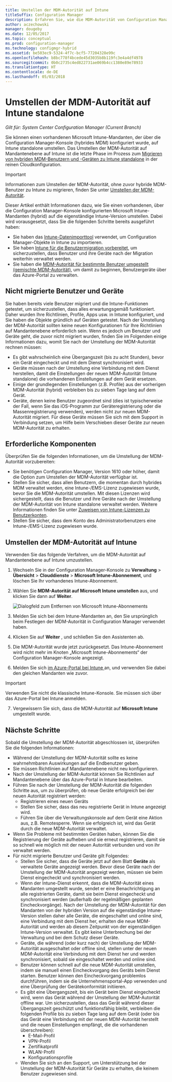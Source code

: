```yaml
---
title: Umstellen der MDM-Autorität auf Intune
titleSuffix: Configuration Manager
description: Erfahren Sie, wie die MDM-Autorität von Configuration Manager (hybrid) auf Intune standalone umgestellt wird.
author: aczechowski
manager: dougeby
ms.date: 12/05/2017
ms.topic: conceptual
ms.prod: configuration-manager
ms.technology: configmgr-hybrid
ms.assetid: be503ec9-5324-4f7c-bcf5-77204328e99c
ms.openlocfilehash: b8bc778f4bcede45d3035b8b119fc3e4a4df4978
ms.sourcegitcommit: 0b0c2735c4ed822731ae069b4cc1380e89e78933
ms.translationtype: HT
ms.contentlocale: de-DE
ms.lasthandoff: 05/03/2018
---
```

# <a name="change-your-mdm-authority-to-intune-standalone"></a>Umstellen der MDM-Autorität auf Intune standalone

*Gilt für: System Center Configuration Manager (Current Branch)*    

Sie können einen vorhandenen Microsoft Intune-Mandanten, der über die Configuration Manager-Konsole (hybrides MDM) konfiguriert wurde, auf Intune standalone umstellen. Das Umstellen der MDM-Autorität auf Mandantenebene auf Intune ist die letzte Phase im Prozess zum [Migrieren von hybriden MDM-Benutzern und -Geräten zu Intune standalone](migrate-hybridmdm-to-intunesa.md) in der reinen Cloudkonfiguration.    

> [!Important]    
> Informationen zum Umstellen der MDM-Autorität, ohne zuvor hybride MDM-Benutzer zu Intune zu migrieren, finden Sie unter [Umstellen der MDM-Autorität](change-mdm-authority.md).

Dieser Artikel enthält Informationen dazu, wie Sie einen vorhandenen, über die Configuration Manager-Konsole konfigurierten Microsoft Intune-Mandanten (hybrid) auf die eigenständige Intune-Version umstellen. Dabei wird vorausgesetzt, dass Sie die folgenden Schritte bereits ausgeführt haben:
- Sie haben das [Intune-Datenimporttool](migrate-import-data.md) verwendet, um Configuration Manager-Objekte in Intune zu importieren. 
- Sie haben [Intune für die Benutzermigration vorbereitet](migrate-prepare-intune.md), um sicherzustellen, dass Benutzer und ihre Geräte nach der Migration weiterhin verwaltet werden.
- Sie haben die [MDM-Autorität für bestimmte Benutzer umgestellt (gemischte MDM-Autorität)](migrate-mixed-authority.md), um damit zu beginnen, Benutzergeräte über das Azure-Portal zu verwalten.


## <a name="users-and-devices-that-have-not-been-migrated"></a>Nicht migrierte Benutzer und Geräte
Sie haben bereits viele Benutzer migriert und die Intune-Funktionen getestet, um sicherzustellen, dass alles erwartungsgemäß funktioniert. Daher wurden Ihre Richtlinien, Profile, Apps usw. in Intune konfiguriert, und Sie haben die Objekte gründlich auf Geräten getestet. Nach der Umstellung der MDM-Autorität sollten keine neuen Konfigurationen für Ihre Richtlinien auf Mandantenebene erforderlich sein. Wenn es jedoch um Benutzer und Geräte geht, die zuvor nicht migriert wurden, finden Sie im Folgenden einige Informationen dazu, womit Sie nach der Umstellung der MDM-Autorität rechnen müssen:    
- Es gibt wahrscheinlich eine Übergangszeit (bis zu acht Stunden), bevor ein Gerät eingecheckt und mit dem Dienst synchronisiert wird.
- Geräte müssen nach der Umstellung eine Verbindung mit dem Dienst herstellen, damit die Einstellungen der neuen MDM-Autorität (Intune standalone) die vorhandenen Einstellungen auf dem Gerät ersetzen.
- Einige der grundlegenden Einstellungen (z.B. Profile) aus der vorherigen MDM-Autorität (hybrid) verbleiben bis zu sieben Tage lang auf dem Gerät. 
- Geräte, denen keine Benutzer zugeordnet sind (dies ist typischerweise der Fall, wenn Sie das iOS-Programm zur Geräteregistrierung oder die Massenregistrierung verwenden), werden nicht zur neuen MDM-Autorität migriert. Für diese Geräte müssen Sie sich mit dem Support in Verbindung setzen, um Hilfe beim Verschieben dieser Geräte zur neuen MDM-Autorität zu erhalten.

## <a name="prerequisites"></a>Erforderliche Komponenten
Überprüfen Sie die folgenden Informationen, um die Umstellung der MDM-Autorität vorzubereiten:
- Sie benötigen Configuration Manager, Version 1610 oder höher, damit die Option zum Umstellen der MDM-Autorität verfügbar ist.
- Stellen Sie sicher, dass allen Benutzern, die momentan durch hybrides MDM verwaltet werden, eine Intune-/EMS-Lizenz zugewiesen wurde, bevor Sie die MDM-Autorität umstellen. Mit diesen Lizenzen wird sichergestellt, dass die Benutzer und ihre Geräte nach der Umstellung der MDM-Autorität von Intune standalone verwaltet werden. Weitere Informationen finden Sie unter [Zuweisen von Intune-Lizenzen zu Benutzerkonten](https://docs.microsoft.com/intune/get-started/start-with-a-paid-subscription-to-microsoft-intune-step-4).
- Stellen Sie sicher, dass dem Konto des Administratorbenutzers eine Intune-/EMS-Lizenz zugewiesen wurde.

## <a name="change-the-mdm-authority-to-intune"></a>Umstellen der MDM-Autorität auf Intune
Verwenden Sie das folgende Verfahren, um die MDM-Autorität auf Mandantenebene auf Intune umzustellen.

1.  Wechseln Sie in der Configuration Manager-Konsole zu **Verwaltung** &gt; **Übersicht** &gt; **Clouddienste** &gt; **Microsoft Intune-Abonnement**, und löschen Sie Ihr vorhandenes Intune-Abonnement.
2.  Wählen Sie **MDM-Autorität auf Microsoft Intune umstellen** aus, und klicken Sie dann auf **Weiter**.

    ![Dialogfeld zum Entfernen von Microsoft Intune-Abonnements](media/mdm-change-delete-subscription.png)
3.  Melden Sie sich bei dem Intune-Mandanten an, den Sie ursprünglich beim Festlegen der MDM-Autorität in Configuration Manager verwendet haben.
4.  Klicken Sie auf **Weiter** , und schließen Sie den Assistenten ab.
5.  Die MDM-Autorität wurde jetzt zurückgesetzt. Das Intune-Abonnement wird nicht mehr im Knoten „Microsoft Intune-Abonnements“ der Configuration Manager-Konsole angezeigt.
6.  Melden Sie sich [im Azure-Portal bei Intune ](https://portal.azure.com/#blade/Microsoft_Intune_DeviceSettings/ExtensionLandingBlade/overview) an, und verwenden Sie dabei den gleichen Mandanten wie zuvor.    

  > [!Important]    
  > Verwenden Sie nicht die klassische Intune-Konsole. Sie müssen sich über das Azure-Portal bei Intune anmelden.
7.  Vergewissern Sie sich, dass die MDM-Autorität auf **Microsoft Intune** umgestellt wurde. 

## <a name="next-steps"></a>Nächste Schritte
Sobald die Umstellung der MDM-Autorität abgeschlossen ist, überprüfen Sie die folgenden Informationen:
- Während der Umstellung der MDM-Autorität sollte es keine wahrnehmbaren Auswirkungen auf die Endbenutzer geben. 
- Sie müssen Richtlinien auf Mandantenebene nicht neu konfigurieren. 
- Nach der Umstellung der MDM-Autorität können Sie Richtlinien auf Mandantenebene über das Azure-Portal in Intune bearbeiten.
-  Führen Sie nach der Umstellung der MDM-Autorität die folgenden Schritte aus, um zu überprüfen, ob neue Geräte erfolgreich bei der neuen Autorität registriert werden:   
    - Registrieren eines neuen Geräts
    - Stellen Sie sicher, dass das neu registrierte Gerät in Intune angezeigt wird.
    - Führen Sie über die Verwaltungskonsole auf dem Gerät eine Aktion aus, z.B. Remotesperre. Wenn sie erfolgreich ist, wird das Gerät durch die neue MDM-Autorität verwaltet.
- Wenn Sie Probleme mit bestimmten Geräten haben, können Sie die Registrierung der Geräte aufheben und sie erneut registrieren, damit sie so schnell wie möglich mit der neuen Autorität verbunden und von ihr verwaltet werden.
- Für nicht migrierte Benutzer und Geräte gilt Folgendes:
    - Stellen Sie sicher, dass die Geräte jetzt auf dem Blatt **Geräte** als verwaltete Geräte angezeigt werden. Bevor diese Geräte nach der Umstellung der MDM-Autorität angezeigt werden, müssen sie beim Dienst eingecheckt und synchronisiert werden. 
    - Wenn der Intune-Dienst erkennt, dass die MDM-Autorität eines Mandanten umgestellt wurde, sendet er eine Benachrichtigung an alle registrierten Geräte, damit sie beim Dienst eingecheckt und synchronisiert werden (außerhalb der regelmäßigen geplanten Eincheckvorgänge). Nach der Umstellung der MDM-Autorität für den Mandanten von der hybriden Version auf die eigenständige Intune-Version stellen daher alle Geräte, die eingeschaltet und online sind, eine Verbindung mit dem Dienst her, erhalten die neue MDM-Autorität und werden ab diesem Zeitpunkt von der eigenständigen Intune-Version verwaltet. Es gibt keine Unterbrechung bei der Verwaltung und bei dem Schutz dieser Geräte.
    - Geräte, die während (oder kurz nach) der Umstellung der MDM-Autorität ausgeschaltet oder offline sind, stellen unter der neuen MDM-Autorität eine Verbindung mit dem Dienst her und werden synchronisiert, sobald sie eingeschaltet werden und online sind.  
    - Benutzer können schnell auf die neue MDM-Autorität umstellen, indem sie manuell einen Eincheckvorgang des Geräts beim Dienst starten. Benutzer können den Eincheckvorgang problemlos durchführen, indem sie die Unternehmensportal-App verwenden und eine Überprüfung der Gerätekonformität initiieren.
    - Es gibt eine Übergangszeit, bis ein Gerät beim Dienst eingecheckt wird, wenn das Gerät während der Umstellung der MDM-Autorität offline war. Um sicherzustellen, dass das Gerät während dieser Übergangszeit geschützt und funktionsfähig bleibt, verbleiben die folgenden Profile bis zu sieben Tage lang auf dem Gerät (oder bis das Gerät eine Verbindung mit der neuen MDM-Autorität herstellt und die neuen Einstellungen empfängt, die die vorhandenen überschreiben):
        - E-Mail-Profil
        - VPN-Profil
        - Zertifikatprofil
        - WLAN-Profil
        - Konfigurationsprofile
    - Wenden Sie sich an den Support, um Unterstützung bei der Umstellung der MDM-Autorität für Geräte zu erhalten, die keinem Benutzer zugewiesen sind. 
